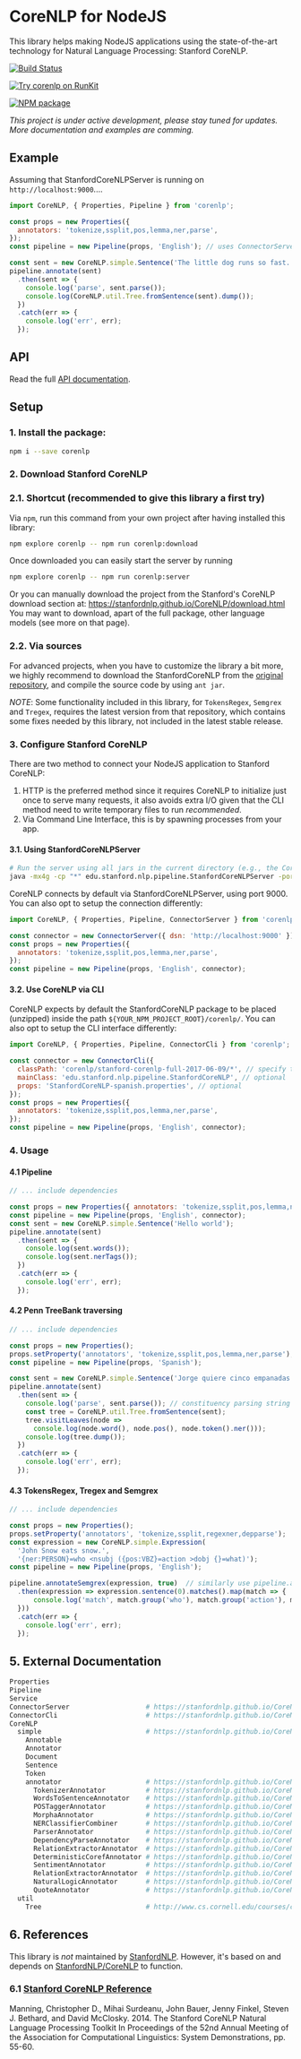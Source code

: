 # CoreNLP for NodeJS

This library helps making NodeJS applications using the state-of-the-art technology for Natural Language Processing: Stanford CoreNLP.

[![Build Status](https://travis-ci.org/gerardobort/node-corenlp.svg?branch=master)](https://travis-ci.org/gerardobort/node-corenlp)

[![Try corenlp on RunKit](https://badge.runkitcdn.com/corenlp.svg)](https://npm.runkit.com/corenlp)

[![NPM package](https://nodei.co/npm/corenlp.png)](https://www.npmjs.com/package/corenlp)

*This project is under active development, please stay tuned for updates.  More documentation and examples are comming.*

## Example

Assuming that StanfordCoreNLPServer is running on `http://localhost:9000`....

```javascript
import CoreNLP, { Properties, Pipeline } from 'corenlp';

const props = new Properties({
  annotators: 'tokenize,ssplit,pos,lemma,ner,parse',
});
const pipeline = new Pipeline(props, 'English'); // uses ConnectorServer by default

const sent = new CoreNLP.simple.Sentence('The little dog runs so fast.');
pipeline.annotate(sent)
  .then(sent => {
    console.log('parse', sent.parse());
    console.log(CoreNLP.util.Tree.fromSentence(sent).dump());
  })
  .catch(err => {
    console.log('err', err);
  });
```

## API

Read the full [API documentation](https://gerardobort.github.io/node-corenlp/docs).

## Setup

### 1. Install the package:

```bash
npm i --save corenlp
```

### 2. Download Stanford CoreNLP

### 2.1. Shortcut (recommended to give this library a first try)

Via `npm`, run this command from your own project after having installed this library:

```bash
npm explore corenlp -- npm run corenlp:download
```

Once downloaded you can easily start the server by running

```bash
npm explore corenlp -- npm run corenlp:server
```

Or you can manually download the project from the Stanford's CoreNLP download section at: https://stanfordnlp.github.io/CoreNLP/download.html
You may want to download, apart of the full package, other language models (see more on that page).

### 2.2. Via sources

For advanced projects, when you have to customize the library a bit more, we highly recommend to download the StanfordCoreNLP from the [original repository](https://github.com/stanfordnlp/CoreNLP), and compile the source code by using `ant jar`.

*NOTE*: Some functionality included in this library, for `TokensRegex`, `Semgrex` and `Tregex`, requires the latest version from that repository, which contains some fixes needed by this library, not included in the latest stable release.

### 3. Configure Stanford CoreNLP

There are two method to connect your NodeJS application to Stanford CoreNLP:

1. HTTP is the preferred method since it requires CoreNLP to initialize just once to serve many requests, it also avoids extra I/O given that the CLI method need to write temporary files to run *recommended*.
2. Via Command Line Interface, this is by spawning processes from your app.


#### 3.1. Using StanfordCoreNLPServer

```bash
# Run the server using all jars in the current directory (e.g., the CoreNLP home directory)
java -mx4g -cp "*" edu.stanford.nlp.pipeline.StanfordCoreNLPServer -port 9000 -timeout 15000
```

CoreNLP connects by default via StanfordCoreNLPServer, using port 9000.  You can also opt to setup the connection differently:

```javascript
import CoreNLP, { Properties, Pipeline, ConnectorServer } from 'corenlp';

const connector = new ConnectorServer({ dsn: 'http://localhost:9000' });
const props = new Properties({
  annotators: 'tokenize,ssplit,pos,lemma,ner,parse',
});
const pipeline = new Pipeline(props, 'English', connector);
```

#### 3.2. Use CoreNLP via CLI

CoreNLP expects by default the StanfordCoreNLP package to be placed (unzipped) inside the path `${YOUR_NPM_PROJECT_ROOT}/corenlp/`.  You can also opt to setup the CLI interface differently:

```javascript
import CoreNLP, { Properties, Pipeline, ConnectorCli } from 'corenlp';

const connector = new ConnectorCli({
  classPath: 'corenlp/stanford-corenlp-full-2017-06-09/*', // specify the paths relative to your npm project root
  mainClass: 'edu.stanford.nlp.pipeline.StanfordCoreNLP', // optional
  props: 'StanfordCoreNLP-spanish.properties', // optional
});
const props = new Properties({
  annotators: 'tokenize,ssplit,pos,lemma,ner,parse',
});
const pipeline = new Pipeline(props, 'English', connector);
```

### 4. Usage

#### 4.1 Pipeline
```javascript
// ... include dependencies

const props = new Properties({ annotators: 'tokenize,ssplit,pos,lemma,ner' });
const pipeline = new Pipeline(props, 'English', connector);
const sent = new CoreNLP.simple.Sentence('Hello world');
pipeline.annotate(sent)
  .then(sent => {
    console.log(sent.words());
    console.log(sent.nerTags());
  })
  .catch(err => {
    console.log('err', err);
  });
```

#### 4.2 Penn TreeBank traversing
```javascript
// ... include dependencies

const props = new Properties();
props.setProperty('annotators', 'tokenize,ssplit,pos,lemma,ner,parse');
const pipeline = new Pipeline(props, 'Spanish');

const sent = new CoreNLP.simple.Sentence('Jorge quiere cinco empanadas de queso y carne.');
pipeline.annotate(sent)
  .then(sent => {
    console.log('parse', sent.parse()); // constituency parsing string representation
    const tree = CoreNLP.util.Tree.fromSentence(sent);
    tree.visitLeaves(node =>
      console.log(node.word(), node.pos(), node.token().ner()));
    console.log(tree.dump());
  })
  .catch(err => {
    console.log('err', err);
  });
```

#### 4.3 TokensRegex, Tregex and Semgrex
```javascript
// ... include dependencies

const props = new Properties();
props.setProperty('annotators', 'tokenize,ssplit,regexner,depparse');
const expression = new CoreNLP.simple.Expression(
  'John Snow eats snow.',
  '{ner:PERSON}=who <nsubj ({pos:VBZ}=action >dobj {}=what)');
const pipeline = new Pipeline(props, 'English');

pipeline.annotateSemgrex(expression, true)  // similarly use pipeline.annotateTokensRegex / pipeline.annotateTregex
  .then(expression => expression.sentence(0).matches().map(match => {
      console.log('match', match.group('who'), match.group('action'), match.group('what'));
  }))
  .catch(err => {
    console.log('err', err);
  });
```

## 5. External Documentation

```bash
Properties
Pipeline
Service
ConnectorServer                   # https://stanfordnlp.github.io/CoreNLP/corenlp-server.html
ConnectorCli                      # https://stanfordnlp.github.io/CoreNLP/cmdline.html
CoreNLP
  simple                          # https://stanfordnlp.github.io/CoreNLP/simple.html
    Annotable
    Annotator
    Document
    Sentence
    Token
    annotator                     # https://stanfordnlp.github.io/CoreNLP/annotators.html
      TokenizerAnnotator          # https://stanfordnlp.github.io/CoreNLP/tokenize.html
      WordsToSentenceAnnotator    # https://stanfordnlp.github.io/CoreNLP/ssplit.html
      POSTaggerAnnotator          # https://stanfordnlp.github.io/CoreNLP/pos.html
      MorphaAnnotator             # https://stanfordnlp.github.io/CoreNLP/lemma.html
      NERClassifierCombiner       # https://stanfordnlp.github.io/CoreNLP/ner.html
      ParserAnnotator             # https://stanfordnlp.github.io/CoreNLP/parse.html
      DependencyParseAnnotator    # https://stanfordnlp.github.io/CoreNLP/depparse.html
      RelationExtractorAnnotator  # https://stanfordnlp.github.io/CoreNLP/relation.html
      DeterministicCorefAnnotator # https://stanfordnlp.github.io/CoreNLP/coref.html
      SentimentAnnotator          # https://stanfordnlp.github.io/CoreNLP/sentiment.html - TODO
      RelationExtractorAnnotator  # https://stanfordnlp.github.io/CoreNLP/relation.html - TODO
      NaturalLogicAnnotator       # https://stanfordnlp.github.io/CoreNLP/natlog.html - TODO
      QuoteAnnotator              # https://stanfordnlp.github.io/CoreNLP/quote.html - TODO
  util
    Tree                          # http://www.cs.cornell.edu/courses/cs474/2004fa/lec1.pdf
```

## 6. References

This library is *not* maintained by [StanfordNLP](https://github.com/stanfordnlp).  However, it's based on and depends on [StanfordNLP/CoreNLP](https://github.com/stanfordnlp/CoreNLP) to function.

### 6.1 [Stanford CoreNLP Reference](https://github.com/stanfordnlp/CoreNLP)

Manning, Christopher D., Mihai Surdeanu, John Bauer, Jenny Finkel, Steven J. Bethard, and David McClosky. 2014. The Stanford CoreNLP Natural Language Processing Toolkit In Proceedings of the 52nd Annual Meeting of the Association for Computational Linguistics: System Demonstrations, pp. 55-60.
